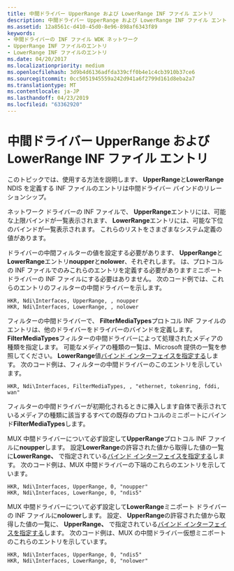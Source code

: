 ```yaml
---
title: 中間ドライバー UpperRange および LowerRange INF ファイル エントリ
description: 中間ドライバー UpperRange および LowerRange INF ファイル エントリ
ms.assetid: 12a8561c-d410-45d0-8e96-898af6343f89
keywords:
- 中間ドライバーの INF ファイル WDK ネットワーク
- UpperRange INF ファイルのエントリ
- LowerRange INF ファイルのエントリ
ms.date: 04/20/2017
ms.localizationpriority: medium
ms.openlocfilehash: 3d9b4d6136adfda339cff0b4e1c4cb3910b37ce6
ms.sourcegitcommit: 0cc5051945559a242d941a6f2799d161d8eba2a7
ms.translationtype: MT
ms.contentlocale: ja-JP
ms.lasthandoff: 04/23/2019
ms.locfileid: "63362920"
---
```

# <a name="intermediate-driver-upperrange-and-lowerrange-inf-file-entries"></a>中間ドライバー UpperRange および LowerRange INF ファイル エントリ





このトピックでは、使用する方法を説明します、 **UpperRange**と**LowerRange** NDIS を定義する INF ファイルのエントリは中間ドライバー バインドのリレーションシップ。

ネットワーク ドライバーの INF ファイルで、 **UpperRange**エントリには、可能な上限バインドが一覧表示されます、 **LowerRange**エントリには、可能な下位のバインドが一覧表示されます。 これらのリストをさまざまなシステム定義の値があります。

ドライバーの中間フィルターの値を設定する必要があります、 **UpperRange**と**LowerRange**エントリ**noupper**と**nolower**、それぞれします。 は、プロトコルの INF ファイルでのみこれらのエントリを定義する必要がありますミニポート ドライバーの INF ファイルにする必要はありません。 次のコード例では、これらのエントリのフィルターの中間ドライバーを示します。

```INF
HKR, Ndi\Interfaces, UpperRange, , noupper
HKR, Ndi\Interfaces, LowerRange, , nolower
```

フィルターの中間ドライバーで、 **FilterMediaTypes**プロトコル INF ファイルのエントリは、他のドライバーをドライバーのバインドを定義します。 **FilterMediaTypes**フィルターの中間ドライバーによって処理されたメディアの種類を指定します。 可能なメディアの種類の一覧は、Microsoft 提供の一覧を参照してください。 **LowerRange**値[バインド インターフェイスを指定する](specifying-binding-interfaces.md)します。 次のコード例は、フィルターの中間ドライバーのこのエントリを示しています。

```INF
HKR, Ndi\Interfaces, FilterMediaTypes, , "ethernet, tokenring, fddi, wan"
```

フィルターの中間ドライバーが初期化されるときに挿入します自体で表示されているメディアの種類に該当するすべての既存のプロトコルのミニポートにバインド**FilterMediaTypes**します。

MUX 中間ドライバーについて必ず設定して**UpperRange**プロトコル INF ファイルに**noupper**します。 設定**LowerRange**の許容された値から取得した値の一覧に**LowerRange、** で指定されている[バインド インターフェイスを指定する](specifying-binding-interfaces.md)します。 次のコード例は、MUX 中間ドライバーの下端のこれらのエントリを示しています。

```INF
HKR, Ndi\Interfaces, UpperRange, 0, "noupper"
HKR, Ndi\Interfaces, LowerRange, 0, "ndis5"
```

MUX 中間ドライバーについて必ず設定して**LowerRange**ミニポート ドライバーの INF ファイルに**nolower**します。 設定、 **UpperRange**の許容された値から取得した値の一覧に、 **UpperRange、** で指定されている[バインド インターフェイスを指定する](specifying-binding-interfaces.md)します。 次のコード例は、MUX の中間ドライバー仮想ミニポートのこれらのエントリを示しています。

```INF
HKR, Ndi\Interfaces, UpperRange, 0, "ndis5"
HKR, Ndi\Interfaces, LowerRange, 0, "nolower"
```

 

 





